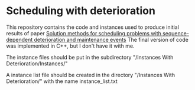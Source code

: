 # Scheduling with deterioration

This repository contains the code and instances used to produce initial results of paper [Solution methods for scheduling problems with sequence-dependent deterioration and maintenance events](https://www.sciencedirect.com/science/article/pii/S0377221721003726)
The final version of code was implemented in C++, but I don't have it with me. 

The instance files should be put in the subdirectory "/Instances With Deterioration/Instances/"

A instance list file should be created in the directory "/Instances With Deterioration/" with the name instance_list.txt
